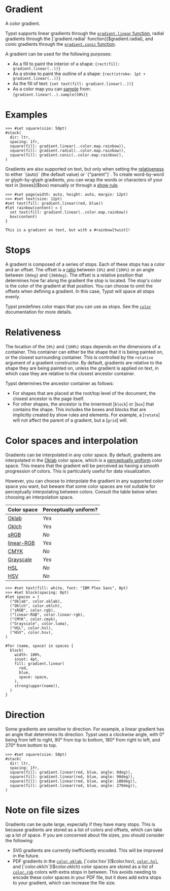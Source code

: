 # Gradient

A color gradient.

Typst supports linear gradients through the
[`gradient.linear` function]($gradient.linear), radial gradients through
the [`gradient.radial` function]($gradient.radial), and conic gradients
through the [`gradient.conic` function]($gradient.conic).

A gradient can be used for the following purposes:
- As a fill to paint the interior of a shape:
  `{rect(fill: gradient.linear(..))}`
- As a stroke to paint the outline of a shape:
  `{rect(stroke: 1pt + gradient.linear(..))}`
- As the fill of text:
  `{set text(fill: gradient.linear(..))}`
- As a color map you can [sample]($gradient.sample) from:
  `{gradient.linear(..).sample(50%)}`

# Examples
```example
>>> #set square(size: 50pt)
#stack(
  dir: ltr,
  spacing: 1fr,
  square(fill: gradient.linear(..color.map.rainbow)),
  square(fill: gradient.radial(..color.map.rainbow)),
  square(fill: gradient.conic(..color.map.rainbow)),
)
```

Gradients are also supported on text, but only when setting the
[relativeness]($gradient.relative) to either `{auto}` (the default value) or
`{"parent"}`. To create word-by-word or glyph-by-glyph gradients, you can
wrap the words or characters of your text in [boxes]($box) manually or
through a [show rule]($styling/#show-rules).

```example
>>> #set page(width: auto, height: auto, margin: 12pt)
>>> #set text(size: 12pt)
#set text(fill: gradient.linear(red, blue))
#let rainbow(content) = {
  set text(fill: gradient.linear(..color.map.rainbow))
  box(content)
}

This is a gradient on text, but with a #rainbow[twist]!
```

# Stops
A gradient is composed of a series of stops. Each of these stops has a color
and an offset. The offset is a [ratio]($ratio) between `{0%}` and `{100%}` or
an angle between `{0deg}` and `{360deg}`. The offset is a relative position
that determines how far along the gradient the stop is located. The stop's
color is the color of the gradient at that position. You can choose to omit
the offsets when defining a gradient. In this case, Typst will space all
stops evenly.

Typst predefines color maps that you can use as stops. See the
[`color`]($color/#predefined-color-maps) documentation for more details.

# Relativeness
The location of the `{0%}` and `{100%}` stops depends on the dimensions
of a container. This container can either be the shape that it is being
painted on, or the closest surrounding container. This is controlled by the
`relative` argument of a gradient constructor. By default, gradients are
relative to the shape they are being painted on, unless the gradient is
applied on text, in which case they are relative to the closest ancestor
container.

Typst determines the ancestor container as follows:
- For shapes that are placed at the root/top level of the document, the
  closest ancestor is the page itself.
- For other shapes, the ancestor is the innermost [`block`] or [`box`] that
  contains the shape. This includes the boxes and blocks that are implicitly
  created by show rules and elements. For example, a [`rotate`] will not
  affect the parent of a gradient, but a [`grid`] will.

# Color spaces and interpolation
Gradients can be interpolated in any color space. By default, gradients are
interpolated in the [Oklab]($color.oklab) color space, which is a
[perceptually uniform](https://programmingdesignsystems.com/color/perceptually-uniform-color-spaces/index.html)
color space. This means that the gradient will be perceived as having a
smooth progression of colors. This is particularly useful for data
visualization.

However, you can choose to interpolate the gradient in any supported color
space you want, but beware that some color spaces are not suitable for
perceptually interpolating between colors. Consult the table below when
choosing an interpolation space.

|           Color space           | Perceptually uniform? |
| ------------------------------- |-----------------------|
| [Oklab]($color.oklab)           | *Yes*                 |
| [Oklch]($color.oklch)           | *Yes*                 |
| [sRGB]($color.rgb)              | *No*                  |
| [linear-RGB]($color.linear-rgb) | *Yes*                 |
| [CMYK]($color.cmyk)             | *No*                  |
| [Grayscale]($color.luma)        | *Yes*                 |
| [HSL]($color.hsl)               | *No*                  |
| [HSV]($color.hsv)               | *No*                  |

```preview
>>> #set text(fill: white, font: "IBM Plex Sans", 8pt)
>>> #set block(spacing: 0pt)
#let spaces = (
  ("Oklab", color.oklab),
  ("Oklch", color.oklch),
  ("sRGB", color.rgb),
  ("linear-RGB", color.linear-rgb),
  ("CMYK", color.cmyk),
  ("Grayscale", color.luma),
  ("HSL", color.hsl),
  ("HSV", color.hsv),
)

#for (name, space) in spaces {
  block(
    width: 100%,
    inset: 4pt,
    fill: gradient.linear(
      red,
      blue,
      space: space,
    ),
    strong(upper(name)),
  )
}
```

# Direction
Some gradients are sensitive to direction. For example, a linear gradient
has an angle that determines its direction. Typst uses a clockwise angle,
with 0° being from left to right, 90° from top to bottom, 180° from right to
left, and 270° from bottom to top.

```example
>>> #set square(size: 50pt)
#stack(
  dir: ltr,
  spacing: 1fr,
  square(fill: gradient.linear(red, blue, angle: 0deg)),
  square(fill: gradient.linear(red, blue, angle: 90deg)),
  square(fill: gradient.linear(red, blue, angle: 180deg)),
  square(fill: gradient.linear(red, blue, angle: 270deg)),
)
```

# Note on file sizes

Gradients can be quite large, especially if they have many stops. This is
because gradients are stored as a list of colors and offsets, which can
take up a lot of space. If you are concerned about file sizes, you should
consider the following:
- SVG gradients are currently inefficiently encoded. This will be improved
  in the future.
- PDF gradients in the [`color.oklab`]($color.oklab), [`color.hsv`]($color.hsv),
  [`color.hsl`]($color.hsl), and [`color.oklch`]($color.oklch) color spaces
  are stored as a list of [`color.rgb`]($color.rgb) colors with extra stops
  in between. This avoids needing to encode these color spaces in your PDF
  file, but it does add extra stops to your gradient, which can increase
  the file size.

